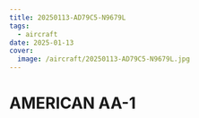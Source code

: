 ```yaml
---
title: 20250113-AD79C5-N9679L
tags:
  - aircraft
date: 2025-01-13
cover:
  image: /aircraft/20250113-AD79C5-N9679L.jpg
---
```


# AMERICAN AA-1